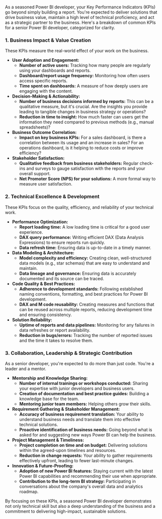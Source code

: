 As a seasoned Power BI developer, your Key Performance Indicators (KPIs) go beyond simply building a report. You're expected to deliver solutions that drive business value, maintain a high level of technical proficiency, and act as a strategic partner to the business. Here's a breakdown of common KPIs for a senior Power BI developer, categorized for clarity.

### 1. Business Impact & Value Creation

These KPIs measure the real-world effect of your work on the business.

* **User Adoption and Engagement:**
    * **Number of active users:** Tracking how many people are regularly using your dashboards and reports.
    * **Dashboard/report usage frequency:** Monitoring how often users access specific reports.
    * **Time spent on dashboards:** A measure of how deeply users are engaging with the content.
* **Decision-Making & Actionability:**
    * **Number of business decisions informed by reports:** This can be a qualitative measure, but it's crucial. Are the insights you provide leading to tangible changes in business strategy or operations?
    * **Reduction in time to insight:** How much faster can users get the information they need compared to previous methods (e.g., manual spreadsheets)?
* **Business Outcome Correlation:**
    * **Impact on key business KPIs:** For a sales dashboard, is there a correlation between its usage and an increase in sales? For an operations dashboard, is it helping to reduce costs or improve efficiency?
* **Stakeholder Satisfaction:**
    * **Qualitative feedback from business stakeholders:** Regular check-ins and surveys to gauge satisfaction with the reports and your overall support.
    * **Net Promoter Score (NPS) for your solutions:** A more formal way to measure user satisfaction.

### 2. Technical Excellence & Development

These KPIs focus on the quality, efficiency, and reliability of your technical work.

* **Performance Optimization:**
    * **Report loading time:** A low loading time is critical for a good user experience.
    * **DAX query performance:** Writing efficient DAX (Data Analysis Expressions) to ensure reports run quickly.
    * **Data refresh time:** Ensuring data is up-to-date in a timely manner.
* **Data Modeling & Architecture:**
    * **Model complexity and efficiency:** Creating clean, well-structured data models (e.g., star schemas) that are easy to understand and maintain.
    * **Data lineage and governance:** Ensuring data is accurately documented and its source can be traced.
* **Code Quality & Best Practices:**
    * **Adherence to development standards:** Following established naming conventions, formatting, and best practices for Power BI development.
    * **DAX and M code reusability:** Creating measures and functions that can be reused across multiple reports, reducing development time and ensuring consistency.
* **Solution Reliability:**
    * **Uptime of reports and data pipelines:** Monitoring for any failures in data refreshes or report availability.
    * **Reduction in bugs/errors:** Tracking the number of reported issues and the time it takes to resolve them.

### 3. Collaboration, Leadership & Strategic Contribution

As a senior developer, you're expected to do more than just code. You're a leader and a mentor.

* **Mentorship and Knowledge Sharing:**
    * **Number of internal trainings or workshops conducted:** Sharing your expertise with junior developers and business users.
    * **Creation of documentation and best practice guides:** Building a knowledge base for the team.
    * **Mentoring junior team members:** Helping others grow their skills.
* **Requirement Gathering & Stakeholder Management:**
    * **Accuracy of business requirement translation:** Your ability to understand business needs and translate them into effective technical solutions.
    * **Proactive identification of business needs:** Going beyond what is asked for and suggesting new ways Power BI can help the business.
* **Project Management & Timeliness:**
    * **Project completion on time and on budget:** Delivering solutions within the agreed-upon timelines and resources.
    * **Reduction in change requests:** Your ability to gather requirements effectively upfront, leading to fewer last-minute changes.
* **Innovation & Future-Proofing:**
    * **Adoption of new Power BI features:** Staying current with the latest Power BI capabilities and recommending their use when appropriate.
    * **Contribution to the long-term BI strategy:** Participating in conversations about the company's overall data and analytics roadmap.

By focusing on these KPIs, a seasoned Power BI developer demonstrates not only technical skill but also a deep understanding of the business and a commitment to delivering high-impact, sustainable solutions.